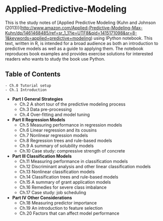 Applied-Predictive-Modeling
===========================

This is the study notes of [Applied Predictive Modeling (Kuhn and Johnson (2013))(http://www.amazon.com/Applied-Predictive-Modeling-Max-Kuhn/dp/1461468485/ref=sr_1_1?ie=UTF8&qid=1415171098&sr=8-1&keywords=applied+predictive+modeling) using IPython notebook. This text, written in R, is intended for a broad audience as both an introduction to predictive models as well as a guide to applying them. The notebook reproduces book examples and provides exercise solutions for interested readers who wants to study the book use Python.

## Table of Contents
    - Ch.0 Tutorial setup
    - Ch.1 Introduction
- **Part I General Strategies**
    - Ch.2 A short tour of the predictive modeling process
    - Ch.3 Data pre-processing
    - Ch.4 Over-fitting and model tuning
- **Part II Regression Models**
    - Ch.5 Measuring performance in regression models
    - Ch.6 Linear regression and its cousins
    - Ch.7 Nonlinear regression models
    - Ch.8 Regression trees and rule-based models
    - Ch.9 A summary of solubility models
    - Ch.10 Case study: compressive strength of concrete
- **Part III Classification Models**
    - Ch.11 Measuring performance in classification models
    - Ch.12 Discriminant analysis and other linear classification models
    - Ch.13 Nonlinear classification models
    - Ch.14 Classification trees and rule-based models
    - Ch.15 A summary of grant application models
    - Ch.16 Remedies for severe class imbalance
    - Ch.17 Case study: job scheduling
- **Part IV Other Considerations**
    - Ch.18 Measuring predictor importance
    - Ch.19 An introduction to feature selection
    - Ch.20 Factors that can affect model performance
